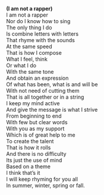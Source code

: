 **(I am not a rapper)**  
I am not a rapper  
Nor do I know how to sing  
The only thing I do  
Is combine letters with letters  
That rhyme with the sounds  
At the same speed  
That is how I compose  
What I feel, think  
Or what I do  
With the same tone  
And obtain an expression  
Of what has been, what is and will be  
With not need of cutting them  
That is all together or in a string  
I keep my mind active  
And give the message is what I strive  
From beginning to end  
With few but clear words  
With you as my support  
Which is of great help to me  
To create the talent  
That is how it rolls  
And there is no difficulty  
Its just the use of mind  
Based on a theme  
I think that’s it  
I will keep rhyming for you all  
In summer, winter, spring or fall.
